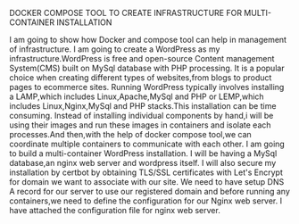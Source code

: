 DOCKER COMPOSE TOOL TO CREATE INFRASTRUCTURE FOR MULTI-CONTAINER INSTALLATION

 I am going to show how Docker and compose tool can help in management of infrastructure. I am going to create a WordPress as my infrastructure.WordPress is free and open-source Content management System(CMS) built on MySql database with PHP processing. It is a popular choice when creating different types of websites,from blogs to product pages to ecommerce sites. Running WordPress typically involves installing a LAMP,which includes Linux,Apache,MySql and PHP or LEMP,which includes Linux,Nginx,MySql and PHP stacks.This installation can be time consuming. Instead of installing individual components by hand,i will be using their images and run these images in containers and isolate each processes.And then,with the help of docker compose tool,we can coordinate multiple containers to communicate with each other. I am going to build a multi-container WordPress installation. I will be having a MySql database,an nginx web server and wordpress itself. I will also secure my installation by certbot by obtaining TLS/SSL certificates with Let's Encrypt for domain we want to associate with our site. We need to have setup DNS A record for our server to use our registered domain and before running any containers,we need to define the configuration for our Nginx web server. I have attached the configuration file for nginx web server.       

                                                                          
